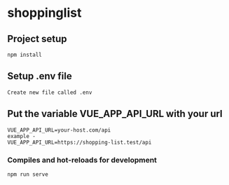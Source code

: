 # shoppinglist

## Project setup
```
npm install
```

## Setup .env file 
```
Create new file called .env

```

## Put the variable VUE_APP_API_URL with your url
```
VUE_APP_API_URL=your-host.com/api
example - 
VUE_APP_API_URL=https://shopping-list.test/api

```

### Compiles and hot-reloads for development
```
npm run serve
```
